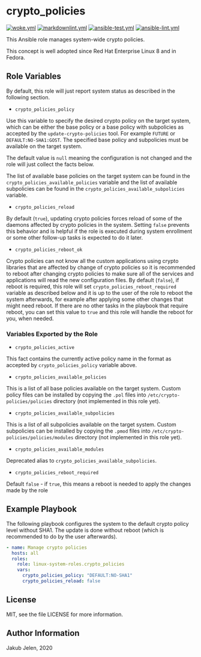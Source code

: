 # crypto_policies

[![woke.yml](https://github.com/linux-system-roles/crypto_policies/actions/workflows/woke.yml/badge.svg)](https://github.com/linux-system-roles/crypto_policies/actions/workflows/woke.yml) [![markdownlint.yml](https://github.com/linux-system-roles/crypto_policies/actions/workflows/markdownlint.yml/badge.svg)](https://github.com/linux-system-roles/crypto_policies/actions/workflows/markdownlint.yml) [![ansible-test.yml](https://github.com/linux-system-roles/crypto_policies/actions/workflows/ansible-test.yml/badge.svg)](https://github.com/linux-system-roles/crypto_policies/actions/workflows/ansible-test.yml) [![ansible-lint.yml](https://github.com/linux-system-roles/crypto_policies/actions/workflows/ansible-lint.yml/badge.svg)](https://github.com/linux-system-roles/crypto_policies/actions/workflows/ansible-lint.yml)

This Ansible role manages system-wide crypto policies.

This concept is well adopted since Red Hat Enterprise Linux 8 and in Fedora.

## Role Variables

By default, this role will just report system status as described in the
following section.

* `crypto_policies_policy`

Use this variable to specify the desired crypto policy on the target system,
which can be either the base policy or a base policy with subpolicies
as accepted by the `update-crypto-policies` tool. For example `FUTURE` or
`DEFAULT:NO-SHA1:GOST`. The specified base policy and subpolicies
must be available on the target system.

The default value is `null` meaning the configuration is not changed and
the role will just collect the facts below.

The list of available base policies on the target system can be found in the
`crypto_policies_available_policies` variable and the list of available
subpolicies can be found in the `crypto_policies_available_subpolicies` variable.

* `crypto_policies_reload`

By default (`true`), updating crypto policies forces reload of some of
the daemons affected by crypto policies in the system. Setting `false`
prevents this behavior and is helpful if the role is executed during system
enrollment or some other follow-up tasks is expected to do it later.

* `crypto_policies_reboot_ok`

Crypto policies can not know all the custom applications using crypto
libraries that are affected by change of crypto policies so it is recommended
to reboot after changing crypto policies to make sure all of the services
and applications will read the new configuration files. By default (`false`),
if reboot is required, this role will set `crypto_policies_reboot_required`
variable as described below and it is up to the user of the role to reboot
the system afterwards, for example after applying some other changes that might
need reboot. If there are no other tasks in the playbook that require reboot,
you can set this value to `true` and this role will handle the reboot for you,
when needed.

### Variables Exported by the Role

* `crypto_policies_active`

This fact contains the currently active policy name in the format as accepted
by `crypto_policies_policy` variable above.

* `crypto_policies_available_policies`

This is a list of all base policies available on the target system.
Custom policy files can be installed by copying the `.pol` files into
`/etc/crypto-policies/policies` directory (not implemented in this role yet).

* `crypto_policies_available_subpolicies`

This is a list of all subpolicies available on the target system.
Custom subpolicies can be installed by copying the `.pmod` files into
`/etc/crypto-policies/policies/modules` directory (not implemented in this
role yet).

* `crypto_policies_available_modules`

Deprecated alias to `crypto_policies_available_subpolicies`.

* `crypto_policies_reboot_required`

Default `false` - if `true`, this means a reboot is needed to apply
the changes made by the role

## Example Playbook

The following playbook configures the system to the default crypto policy
level without SHA1. The update is done without reboot (which is recommended
to do by the user afterwards).

```yaml
- name: Manage crypto policies
  hosts: all
  roles:
    role: linux-system-roles.crypto_policies
    vars:
      crypto_policies_policy: "DEFAULT:NO-SHA1"
      crypto_policies_reload: false

```

## License

MIT, see the file LICENSE for more information.

## Author Information

Jakub Jelen, 2020
